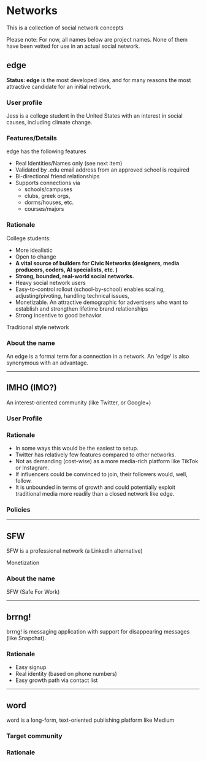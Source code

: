 # Networks

This is a collection of social network concepts

Please note: For now, all names below are project names. None of them have been vetted for use in an actual social network.



## edge

**Status: edge** is the most developed idea, and for many reasons the most attractive candidate for an initial network.



### User profile

Jess is a college student in the United States with an interest in social causes, including climate change. 



### Features/Details

edge has the following features

- Real Identities/Names only (see next item)
- Validated by .edu email address from an approved school is required
- Bi-directional friend relationships
- Supports connections via 
  - schools/campuses
  - clubs, greek orgs, 
  - dorms/houses, etc.
  - courses/majors



### Rationale

College students:

- More idealistic
- Open to change
- **A vital source of builders for Civic Networks (designers, media producers, coders, AI specialists, etc. )**
- **Strong, bounded, real-world social networks.**
- Heavy social network users
- Easy-to-control rollout (school-by-school) enables scaling, adjusting/pivoting, handling technical issues, 
- Monetizable. An attractive demographic for advertisers who want to establish and strengthen lifetime brand relationships
- Strong incentive to good behavior 

Traditional style network



### About the name

An edge is a formal term for a connection in a network. An 'edge' is also synonymous with an advantage. 



---

## IMHO (IMO?)

An interest-oriented community (like Twitter, or Google+)



### User Profile





### Rationale

- In some ways this would be the easiest to setup. 
- Twitter has relatively few features compared to other networks. 
- Not as demanding (cost-wise) as a more media-rich platform like TikTok or Instagram.
- If influencers could be convinced to join, their followers would, well, follow. 
- It is unbounded in terms of growth and could potentially exploit traditional media more readily than a closed network like edge.

### Policies



------



## SFW

SFW is a professional network (a LinkedIn alternative)

Monetization  

### About the name

SFW (Safe For Work)

------

## brrng!

brrng! is messaging application with support for disappearing messages (like Snapchat).



### Rationale

- Easy signup 
- Real identity (based on phone numbers)
- Easy growth path via contact list

---

## word

word is a long-form, text-oriented publishing platform like Medium



### Target community



### Rationale

